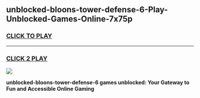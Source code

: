 
## unblocked-bloons-tower-defense-6-Play-Unblocked-Games-Online-7x75p
<h3>
<a href="https://premium76.site?title=unblocked-bloons-tower-defense-6&ref=25A">CLICK TO PLAY</a></h3>
<hr>

<h3>
<a href="https://premium76.site?title=unblocked-bloons-tower-defense-6&ref=25A">CLICK 2 PLAY</a>
  
</h3>

<a href="https://premium76.site?title=unblocked-bloons-tower-defense-6&ref=25A"><img src="https://clearcache.store/games.png"></a>


**unblocked-bloons-tower-defense-6 games unblocked: Your Gateway to Fun and Accessible Online Gaming**
